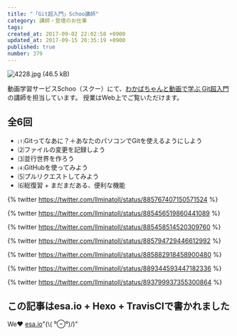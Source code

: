 ```yaml
---
title: "「Git超入門」Schoo講師"
category: 講師・登壇のお仕事
tags: 
created_at: 2017-09-02 22:02:58 +0900
updated_at: 2017-09-15 20:35:19 +0900
published: true
number: 379
---
```


![4228.jpg (46.5 kB)](https://img.esa.io/uploads/production/attachments/3412/2017/09/02/7092/89243b0a-b63e-4798-8140-214981b10301.jpg)

動画学習サービスSchoo（スクー）にて、[わかばちゃんと動画で学ぶ Git超入門](https://schoo.jp/class/4228)の講師を担当しています。
授業はWeb上でご覧いただけます。

## 全6回

- ⑴Gitってなあに？＋あなたのパソコンでGitを使えるようにしよう
- ⑵ファイルの変更を記録しよう
- ⑶並行世界を作ろう
- ⑷GitHubを使ってみよう
- ⑸プルリクエストしてみよう
- ⑹総復習 + まだまだある、便利な機能

{% twitter https://twitter.com/llminatoll/status/885767407150571524 %}

<!-- more -->

{% twitter https://twitter.com/llminatoll/status/885456519860441089 %}

{% twitter https://twitter.com/llminatoll/status/885458514520309760 %}

{% twitter https://twitter.com/llminatoll/status/885794729446612992 %}

{% twitter https://twitter.com/llminatoll/status/885882918458900480 %}

{% twitter https://twitter.com/llminatoll/status/889344593447182336 %}

{% twitter https://twitter.com/llminatoll/status/893799937355300864 %}

## この記事はesa.io + Hexo + TravisCIで書かれました
We❤️  [esa.io](https://esa.io/)"(\\( ⁰⊖⁰)/)"
